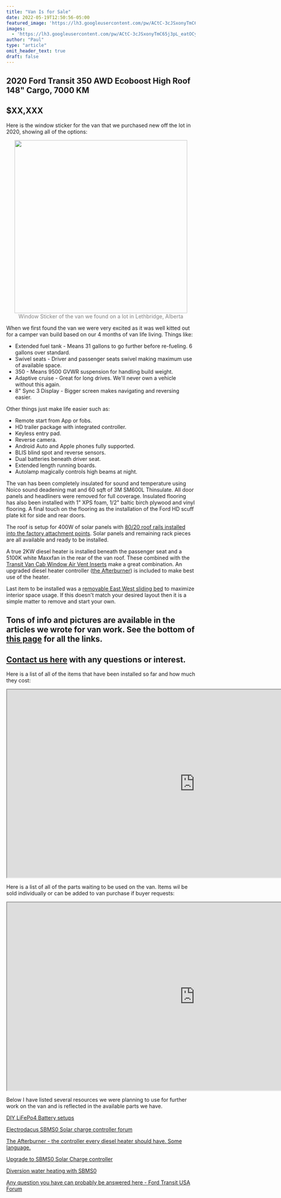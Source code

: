 ```yaml
---
title: "Van Is for Sale"
date: 2022-05-19T12:50:56-05:00
featured_image: 'https://lh3.googleusercontent.com/pw/ACtC-3cJSxonyTmC65j3pL_eatOCylb8hDs8eO-xYOu2Wk6OKGJAgpsq8v3bbuEbdECkQ5kTNJcxBT3KFz_0Y9pICwUPiinObhhm7uMp4JsM4-WsDLmMCdsvwsxiDby-62rkAxtQn0AkLeMgB-4qCVBuceAoPg=w1210-h908-no'
images:
  - 'https://lh3.googleusercontent.com/pw/ACtC-3cJSxonyTmC65j3pL_eatOCylb8hDs8eO-xYOu2Wk6OKGJAgpsq8v3bbuEbdECkQ5kTNJcxBT3KFz_0Y9pICwUPiinObhhm7uMp4JsM4-WsDLmMCdsvwsxiDby-62rkAxtQn0AkLeMgB-4qCVBuceAoPg=w1210-h908-no'
author: "Paul"
type: "article"
omit_header_text: true
draft: false
---
```

## 2020 Ford Transit 350 AWD Ecoboost High Roof 148" Cargo, 7000 KM

## $XX,XXX

Here is the window sticker for the van that we purchased new off the lot in 2020, showing all of the options:

<div style="text-align: center">
  <a style="display:inline-block;text-decoration:none;color: grey;" href="https://photos.google.com/share/AF1QipO-0rET7XafecISfWb_1cuW2bY9RzO3vEmhvtBrr3Jx-A-tkV5uajVaanHs-YAJXg/photo/AF1QipMGSXEO40glYfd8VwpWv3DVRNr3mKAwOqwG0ZyY?key=c2lmY3NBczBtaVBZRy1XT3FTZUNiRUpoNmJNY3R3" target="_blank"><img loading="lazy" src="https://lh3.googleusercontent.com/pw/ACtC-3d0s7J33WX1t3valQosCU606JCWHfaPe16yBxXAnmLJ3UP-ZiVib1y8PwKyl9OsvWqTb7gR-Vf9ZVqD1EBK_Kmpkwt-zIXeuOzaGareHAkK2IM-ZcPJYgnX-mL8s2-foz1ge7my02aVeB5lfRe-Q8sYug=w460-no" width="460" /><div>Window Sticker of the van we found on a lot in Lethbridge, Alberta</div></a> 
</div>

When we first found the van we were very excited as it was well kitted out for a camper van build based on our 4 months of van life living.  Things like:
- Extended fuel tank - Means 31 gallons to go further before re-fueling.  6 gallons over standard.
- Swivel seats - Driver and passenger seats swivel making maximum use of available space.
- 350 - Means 9500 GVWR suspension for handling build weight.
- Adaptive cruise - Great for long drives.  We'll never own a vehicle without this again.
- 8" Sync 3 Display - Bigger screen makes navigating and reversing easier.

Other things just make life easier such as:
- Remote start from App or fobs.
- HD trailer package with integrated controller.
- Keyless entry pad.
- Reverse camera.
- Android Auto and Apple phones fully supported.
- BLIS blind spot and reverse sensors.
- Dual batteries beneath driver seat.
- Extended length running boards.
- Autolamp magically controls high beams at night.


The van has been completely insulated for sound and temperature using Noico sound deadening mat and 60 sqft of 3M SM600L Thinsulate.  All door panels and headliners were removed for full coverage.  Insulated flooring has also been installed with 1" XPS foam, 1/2" baltic birch plywood and vinyl flooring.  A final touch on the flooring as the installation of the Ford HD scuff plate kit for side and rear doors.

The roof is setup for 400W of solar panels with [80/20 roof rails installed into the factory attachment points](https://carryonrtw.com/van-life/roof-racks/).  Solar panels and remaining rack pieces are all available and ready to be installed.

A true 2KW diesel heater is installed beneath the passenger seat and a 5100K white Maxxfan in the rear of the van roof.  These combined with the [Transit Van Cab Window Air Vent Inserts](https://vanupgrades.com/products/transit-van-cab-window-air-vent-inserts) make a great combination.  An upgraded diesel heater controller ([the Afterburner](http://www.mrjones.id.au/afterburner/)) is included to make best use of the heater.

Last item to be installed was a [removable East West sliding bed](http://carryonrtw.com/van-life/east-west-sliding-bed/) to maximize interior space usage.  If this doesn't match your desired layout then it is a simple matter to remove and start your own.

## Tons of info and pictures are available in the articles we wrote for van work.  See the bottom of [this page](https://carryonrtw.com/van-life/) for all the links.

## [Contact us here](https://carryonrtw.com/contact/) with any questions or interest.

Here is a list of all of the items that have been installed so far and how much they cost:

<iframe width=1000 and height=500 src="https://docs.google.com/spreadsheets/d/e/2PACX-1vROUwgLD9M6rItGVVl79fNYhUxwUkUyYnTiaf-giGuXUml0Tm5IGzQi1HZdsf96HqJNBPsQe0AQexNC/pubhtml?gid=0&amp;single=true&amp;widget=true&amp;headers=false"></iframe>

Here is a list of all of the parts waiting to be used on the van.  Items wil be sold individually or can be added to van purchase if buyer requests:

<iframe width=1000 and height=500 src="https://docs.google.com/spreadsheets/d/e/2PACX-1vSW9tvHHkRmRuaptpPDkAwvb3bXHNZcQfpeiV37aRiofiFt9x29ywmsmYiFxm8gVtDT1l5wnS5lnGs2/pubhtml?gid=0&amp;single=true&amp;widget=true&amp;headers=false"></iframe>

Below I have listed several resources we were planning to use for further work on the van and is reflected in the available parts we have.

[DIY LiFePo4 Battery setups](https://diysolarforum.com/forums/diy-lifepo4-battery-banks.22/)

[Electrodacus SBMS0 Solar charge controller forum](https://groups.google.com/g/electrodacus)

[The Afterburner - the controller every diesel heater should have.  Some language.](https://youtu.be/R1Vyez4pUs0)

[Upgrade to SBMS0 Solar Charge controller](https://youtu.be/SjirUYghQSA)

[Diversion water heating with SBMS0](https://youtu.be/TGMZ7bM-Kow)

[Any question you have can probably be answered here - Ford Transit USA Forum](https://www.fordtransitusaforum.com/forums/)